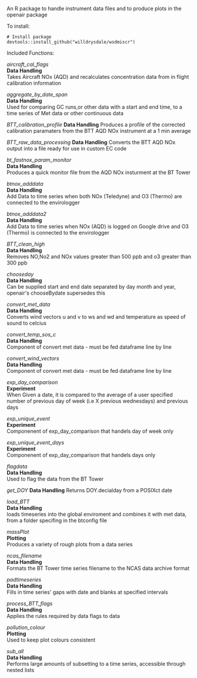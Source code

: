 An R package to handle instrument data files and to produce plots in the openair package

To install: 

```
# Install package
devtools::install_github("willdrysdale/wsdmiscr")
```

Included Functions:

*aircraft_cal_flags*  
**Data Handling**  
Takes Aircraft NOx (AQD) and recalculates concentration data from in flight calibration information

*aggregate_by_date_span*   
**Data Handling**  
Used for comparing GC runs,or other data with a start and end time, to a time series of Met data or other continuous data

*BTT_calibration_profile*
**Data Handling**
Produces a profile of the corrected calibration paramaters from the BTT AQD NOx instrument at a 1 min average

*BTT_raw_data_processing*
**Data Handling**
Converts the BTT AQD NOx output into a file ready for use in custom EC code

*bt_fastnox_param_monitor*  
**Data Handling**  
Produces a quick monitor file from the AQD NOx insturment at the BT Tower

*btnox_adddata*  
**Data Handling**  
Add Data to time series when both NOx (Teledyne) and O3 (Thermo) are connected to the envirologger

*btnox_adddata2*  
**Data Handling**  
Add Data to time series when NOx (AQD) is logged on Google drive and O3 (Thermo) is connected to the envirologger

*BTT_clean_high*  
**Data Handling**  
Removes NO,No2 and NOx values greater than 500 ppb and o3 greater than 300 ppb

*chooseday*  
**Data Handling**  
Can be supplied start and end date separated by day month and year, openair's chooseBydate supersedes this

*convert_met_data*  
**Data Handling**  
Converts wind vectors u and v to ws and wd and temperature as speed of sound to celcius

*convert_temp_sos_c*  
**Data Handling**  
Component of convert met data - must be fed dataframe line by line

*convert_wind_vectors*  
**Data Handling**  
Component of convert met data - must be fed dataframe line by line

*exp_day_comparison*  
**Experiment**  
When Given a date, it is compared to the average of a user specified number of previous day of week (i.e X previous wednesdays) and previous days

*exp_unique_event*  
**Experiment**  
Componenent of exp_day_comparison that handels day of week only

*exp_unique_event_days*  
**Experiment**  
Componenent of exp_day_comparison that handels days only

*flagdata*  
**Data Handling**  
Used to flag the data from the BT Tower

*get_DOY*
**Data Handling**
Returns DOY.decialday from a POSIXct date

*load_BTT*  
**Data Handling**  
loads timeseries into the global enviroment and combines it with met data, from a folder specifing in the btconfig file

*massPlot*  
**Plotting**  
Produces a variety of rough plots from a data series 

*ncas_filename*  
**Data Handling**  
Formats the BT Tower time series filename to the NCAS data archive format

*padtimeseries*  
**Data Handling**  
Fills in time series' gaps with date and blanks at specified intervals

*process_BTT_flags*  
**Data Handling**  
Applies the rules required by data flags to data

*pollution_colour*  
**Plotting**  
Used to keep plot colours consistent

*sub_all*  
**Data Handling**  
Performs large amounts of subsetting to a time series, accessible through nested lists
